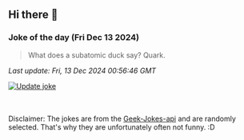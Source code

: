 ## Hi there 👋

### Joke of the day (Fri Dec 13 2024)
<!-- joke -->
>What does a subatomic duck say? Quark.
<!-- /joke -->

*Last update: Fri, 13 Dec 2024 00:56:46 GMT*

[![Update joke](https://github.com/nclskfm/nclskfm/actions/workflows/joke.yml/badge.svg)](https://github.com/nclskfm/nclskfm/actions/workflows/joke.yml)

<br><br>
Disclaimer: The jokes are from the [Geek-Jokes-api](https://github.com/sameerkumar18/geek-joke-api) and are randomly selected. That's why they are unfortunately often not funny. :D
